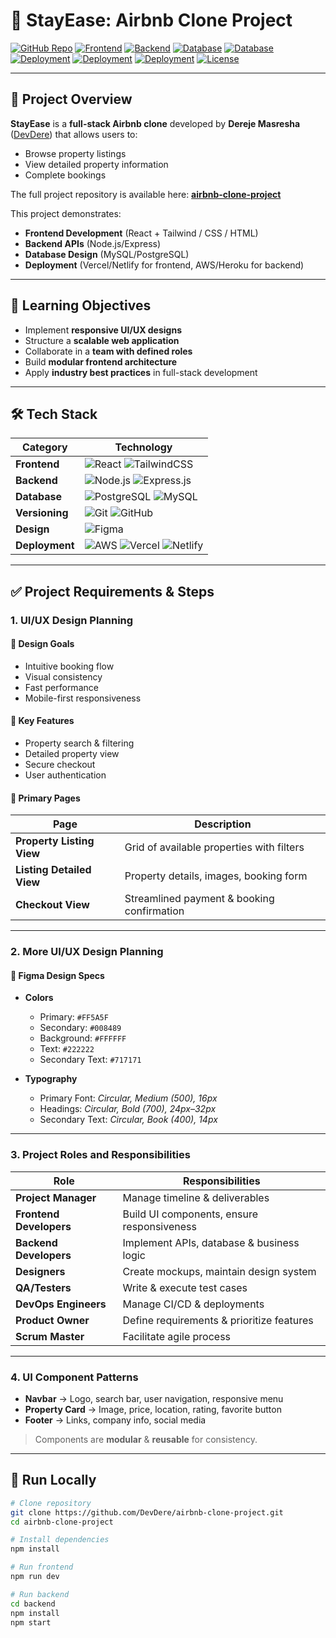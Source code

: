 # 🏡 StayEase: Airbnb Clone Project

[![GitHub Repo](https://img.shields.io/badge/Repo-airbnb--clone--project-blue?logo=github)](https://github.com/DevDere/airbnb-clone-project)
[![Frontend](https://img.shields.io/badge/Frontend-React-blue?logo=react)](https://react.dev/)
[![Backend](https://img.shields.io/badge/Backend-Node.js-green?logo=node.js)](https://nodejs.org/)
[![Database](https://img.shields.io/badge/Database-PostgreSQL-blue?logo=postgresql)](https://www.postgresql.org/)
[![Database](https://img.shields.io/badge/Database-MySQL-4479A1?logo=mysql&logoColor=white)](https://www.mysql.com/)
[![Deployment](https://img.shields.io/badge/Deploy-AWS-orange?logo=amazonaws)](https://aws.amazon.com/)
[![Deployment](https://img.shields.io/badge/Deploy-Vercel-black?logo=vercel)](https://vercel.com/)
[![Deployment](https://img.shields.io/badge/Deploy-Netlify-00C7B7?logo=netlify&logoColor=white)](https://www.netlify.com/)
[![License](https://img.shields.io/badge/License-MIT-lightgrey)](LICENSE)

---

## 📌 Project Overview

**StayEase** is a **full-stack Airbnb clone** developed by **Dereje Masresha** ([DevDere](https://github.com/DevDere)) that allows users to:

- Browse property listings
- View detailed property information
- Complete bookings

The full project repository is available here: [**airbnb-clone-project**](https://github.com/DevDere/airbnb-clone-project)

This project demonstrates:

- **Frontend Development** (React + Tailwind / CSS / HTML)
- **Backend APIs** (Node.js/Express)
- **Database Design** (MySQL/PostgreSQL)
- **Deployment** (Vercel/Netlify for frontend, AWS/Heroku for backend)

---

## 🎯 Learning Objectives

- Implement **responsive UI/UX designs**
- Structure a **scalable web application**
- Collaborate in a **team with defined roles**
- Build **modular frontend architecture**
- Apply **industry best practices** in full-stack development

---

## 🛠️ Tech Stack

| Category       | Technology                                                                                                                                                                                                                                            |
| -------------- | ----------------------------------------------------------------------------------------------------------------------------------------------------------------------------------------------------------------------------------------------------- |
| **Frontend**   | ![React](https://img.shields.io/badge/React-20232A?logo=react&logoColor=61DAFB) ![TailwindCSS](https://img.shields.io/badge/Tailwind_CSS-38B2AC?logo=tailwind-css&logoColor=white)                                                                    |
| **Backend**    | ![Node.js](https://img.shields.io/badge/Node.js-339933?logo=node.js&logoColor=white) ![Express.js](https://img.shields.io/badge/Express.js-000000?logo=express&logoColor=white)                                                                       |
| **Database**   | ![PostgreSQL](https://img.shields.io/badge/PostgreSQL-316192?logo=postgresql&logoColor=white) ![MySQL](https://img.shields.io/badge/MySQL-4479A1?logo=mysql&logoColor=white)                                                                          |
| **Versioning** | ![Git](https://img.shields.io/badge/Git-F05032?logo=git&logoColor=white) ![GitHub](https://img.shields.io/badge/GitHub-181717?logo=github&logoColor=white)                                                                                            |
| **Design**     | ![Figma](https://img.shields.io/badge/Figma-F24E1E?logo=figma&logoColor=white)                                                                                                                                                                        |
| **Deployment** | ![AWS](https://img.shields.io/badge/AWS-232F3E?logo=amazonaws&logoColor=white) ![Vercel](https://img.shields.io/badge/Vercel-000000?logo=vercel&logoColor=white) ![Netlify](https://img.shields.io/badge/Netlify-00C7B7?logo=netlify&logoColor=white) |

---

## ✅ Project Requirements & Steps

### 1. UI/UX Design Planning

#### 🎨 Design Goals

- Intuitive booking flow
- Visual consistency
- Fast performance
- Mobile-first responsiveness

#### 🌟 Key Features

- Property search & filtering
- Detailed property view
- Secure checkout
- User authentication

#### 📄 Primary Pages

| Page                      | Description                                |
| ------------------------- | ------------------------------------------ |
| **Property Listing View** | Grid of available properties with filters  |
| **Listing Detailed View** | Property details, images, booking form     |
| **Checkout View**         | Streamlined payment & booking confirmation |

---

### 2. More UI/UX Design Planning

#### 🎨 Figma Design Specs

- **Colors**

  - Primary: `#FF5A5F`
  - Secondary: `#008489`
  - Background: `#FFFFFF`
  - Text: `#222222`
  - Secondary Text: `#717171`

- **Typography**
  - Primary Font: _Circular, Medium (500), 16px_
  - Headings: _Circular, Bold (700), 24px–32px_
  - Secondary Text: _Circular, Book (400), 14px_

---

### 3. Project Roles and Responsibilities

| Role                    | Responsibilities                           |
| ----------------------- | ------------------------------------------ |
| **Project Manager**     | Manage timeline & deliverables             |
| **Frontend Developers** | Build UI components, ensure responsiveness |
| **Backend Developers**  | Implement APIs, database & business logic  |
| **Designers**           | Create mockups, maintain design system     |
| **QA/Testers**          | Write & execute test cases                 |
| **DevOps Engineers**    | Manage CI/CD & deployments                 |
| **Product Owner**       | Define requirements & prioritize features  |
| **Scrum Master**        | Facilitate agile process                   |

---

### 4. UI Component Patterns

- **Navbar** → Logo, search bar, user navigation, responsive menu
- **Property Card** → Image, price, location, rating, favorite button
- **Footer** → Links, company info, social media

> Components are **modular** & **reusable** for consistency.

---

## 🚀 Run Locally

```bash
# Clone repository
git clone https://github.com/DevDere/airbnb-clone-project.git
cd airbnb-clone-project

# Install dependencies
npm install

# Run frontend
npm run dev

# Run backend
cd backend
npm install
npm start
```
